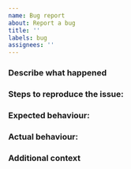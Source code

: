 ```yaml
---
name: Bug report
about: Report a bug
title: ''
labels: bug
assignees: ''
---
```


### Describe what happened

<!-- Include any error message or stack trace if available. -->

### Steps to reproduce the issue:

<!-- 📝 Describe as best as you can every steps to reproduce the problem -->

### Expected behaviour:

<!-- 📝 What should have happened ? -->

### Actual behaviour:

<!-- 📝 What did happen instead ? -->

### Additional context

<!--
-   OS version
-   Node version
-   an explanation of what might cause the bug and/or how it can be fixed
 -->
